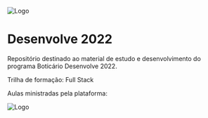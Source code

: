 ![Logo](https://vagas.byintera.com/wp-content/uploads/2021/08/GrupoBoticario.OriginaisEletronicos.Logomarca.03.Preferencial.Vertical.SemTagline.RGB_.Cromatico.Positivo-1536x490.png)

# Desenvolve 2022

Repositório destinado ao material de estudo e desenvolvimento do programa Boticário Desenvolve 2022.

Trilha de formação: Full Stack

Aulas ministradas pela plataforma:

![Logo](https://hipsters.tech/wp-content/uploads/2017/08/alurja-v2.png)
